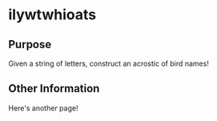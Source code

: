 ilywtwhioats
====================================================================

Purpose
-----
Given a string of letters, construct an acrostic of bird names!


Other Information
---
Here's another page!
